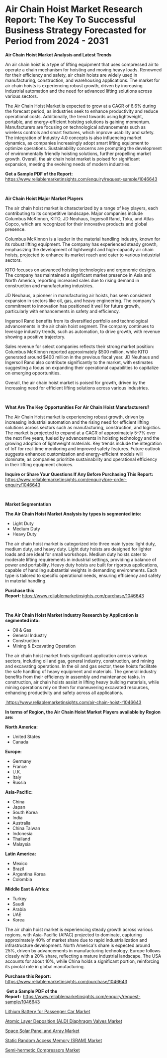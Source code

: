 <p><h1>Air Chain Hoist Market Research Report: The Key To Successful Business Strategy Forecasted for Period from 2024 - 2031</h1></p><p><strong>Air Chain Hoist Market Analysis and Latest Trends</strong></p>
<p><p>An air chain hoist is a type of lifting equipment that uses compressed air to operate a chain mechanism for hoisting and moving heavy loads. Renowned for their efficiency and safety, air chain hoists are widely used in manufacturing, construction, and warehousing applications. The market for air chain hoists is experiencing robust growth, driven by increasing industrial automation and the need for advanced lifting solutions across various sectors.</p><p>The Air Chain Hoist Market is expected to grow at a CAGR of 6.6% during the forecast period, as industries seek to enhance productivity and reduce operational costs. Additionally, the trend towards using lightweight, portable, and energy-efficient hoisting solutions is gaining momentum. Manufacturers are focusing on technological advancements such as wireless controls and smart features, which improve usability and safety. The integration of Industry 4.0 concepts is also influencing market dynamics, as companies increasingly adopt smart lifting equipment to optimize operations. Sustainability concerns are prompting the development of environmentally friendly hoisting solutions, further propelling market growth. Overall, the air chain hoist market is poised for significant expansion, meeting the evolving needs of modern industries.</p></p>
<p><strong>Get a Sample PDF of the Report:&nbsp;</strong> <a href="https://www.reliablemarketinsights.com/enquiry/request-sample/1046643?utm_campaign=1549&utm_medium=2&utm_source=Github&utm_content=ia&utm_term=11102024&utm_id=air-chain-hoist">https://www.reliablemarketinsights.com/enquiry/request-sample/1046643</a></p>
<p>&nbsp;</p>
<p><strong>Air Chain Hoist Major Market Players</strong></p>
<p><p>The air chain hoist market is characterized by a range of key players, each contributing to its competitive landscape. Major companies include Columbus McKinnon, KITO, JD Neuhaus, Ingersoll Rand, Toku, and Atlas Copco, which are recognized for their innovative products and global presence.</p><p>Columbus McKinnon is a leader in the material handling industry, known for its robust lifting equipment. The company has experienced steady growth, emphasizing the development of lightweight and high-capacity air chain hoists, projected to enhance its market reach and cater to various industrial sectors.</p><p>KITO focuses on advanced hoisting technologies and ergonomic designs. The company has maintained a significant market presence in Asia and North America, reporting increased sales due to rising demand in construction and manufacturing industries.</p><p>JD Neuhaus, a pioneer in manufacturing air hoists, has seen consistent expansion in sectors like oil, gas, and heavy engineering. The company's commitment to innovation has positioned it well for future growth, particularly with enhancements in safety and efficiency.</p><p>Ingersoll Rand benefits from its diversified portfolio and technological advancements in the air chain hoist segment. The company continues to leverage industry trends, such as automation, to drive growth, with revenue showing a positive trajectory.</p><p>Sales revenue for select companies reflects their strong market position: Columbus McKinnon reported approximately $500 million, while KITO generated around $400 million in the previous fiscal year. JD Neuhaus and Ingersoll Rand also contribute significantly to the market, with estimates suggesting a focus on expanding their operational capabilities to capitalize on emerging opportunities.</p><p>Overall, the air chain hoist market is poised for growth, driven by the increasing need for efficient lifting solutions across various industries.</p></p>
<p>&nbsp;</p>
<p><strong>What Are The Key Opportunities For Air Chain Hoist Manufacturers?</strong></p>
<p><p>The Air Chain Hoist market is experiencing robust growth, driven by increasing industrial automation and the rising need for efficient lifting solutions across sectors such as manufacturing, construction, and logistics. The market is projected to expand at a CAGR of approximately 5-7% over the next five years, fueled by advancements in hoisting technology and the growing adoption of lightweight materials. Key trends include the integration of IoT for real-time monitoring and improved safety features. Future outlook suggests enhanced customization and energy-efficient models will dominate, as companies prioritize sustainability and operational efficiency in their lifting equipment choices.</p></p>
<p><strong>Inquire or Share Your Questions If Any Before Purchasing This Report:</strong> <a href="https://www.reliablemarketinsights.com/enquiry/pre-order-enquiry/1046643?utm_campaign=1549&utm_medium=2&utm_source=Github&utm_content=ia&utm_term=11102024&utm_id=air-chain-hoist">https://www.reliablemarketinsights.com/enquiry/pre-order-enquiry/1046643</a></p>
<p>&nbsp;</p>
<p><strong>Market Segmentation</strong></p>
<p><strong>The Air Chain Hoist Market Analysis by types is segmented into:</strong></p>
<p><ul><li>Light Duty</li><li>Medium Duty</li><li>Heavy Duty</li></ul></p>
<p><p>The air chain hoist market is categorized into three main types: light duty, medium duty, and heavy duty. Light duty hoists are designed for lighter loads and are ideal for small workshops. Medium duty hoists cater to moderate lifting requirements in industrial settings, providing a balance of power and portability. Heavy duty hoists are built for rigorous applications, capable of handling substantial weights in demanding environments. Each type is tailored to specific operational needs, ensuring efficiency and safety in material handling.</p></p>
<p><strong>Purchase this Report:&nbsp;</strong><a href="https://www.reliablemarketinsights.com/purchase/1046643?utm_campaign=1549&utm_medium=2&utm_source=Github&utm_content=ia&utm_term=11102024&utm_id=air-chain-hoist">https://www.reliablemarketinsights.com/purchase/1046643</a></p>
<p>&nbsp;</p>
<p><strong>The Air Chain Hoist Market Industry Research by Application is segmented into:</strong></p>
<p><ul><li>Oil & Gas</li><li>General Industry</li><li>Construction</li><li>Mining & Excavating Operation</li></ul></p>
<p><p>The air chain hoist market finds significant application across various sectors, including oil and gas, general industry, construction, and mining and excavating operations. In the oil and gas sector, these hoists facilitate the safe handling of heavy equipment and materials. The general industry benefits from their efficiency in assembly and maintenance tasks. In construction, air chain hoists assist in lifting heavy building materials, while mining operations rely on them for maneuvering excavated resources, enhancing productivity and safety across all applications.</p></p>
<p><a href="https://www.reliablemarketinsights.com/air-chain-hoist-r1046643?utm_campaign=1549&utm_medium=2&utm_source=Github&utm_content=ia&utm_term=11102024&utm_id=air-chain-hoist">&nbsp;https://www.reliablemarketinsights.com/air-chain-hoist-r1046643</a></p>
<p><strong>In terms of Region, the Air Chain Hoist Market Players available by Region are:</strong></p>
<p>
    <p> <strong> North America: </strong>
        <ul>
            <li>United States</li>
            <li>Canada</li>
        </ul>
        </p> 
    <p> <strong> Europe: </strong>
        <ul>
            <li>Germany</li>
            <li>France</li>
            <li>U.K.</li>
            <li>Italy</li>
            <li>Russia</li>
        </ul>
        </p> 
    <p> <strong> Asia-Pacific: </strong>
        <ul>
            <li>China</li>
            <li>Japan</li>
            <li>South Korea</li>
            <li>India</li>
            <li>Australia</li>
            <li>China Taiwan</li>
            <li>Indonesia</li>
            <li>Thailand</li>
            <li>Malaysia</li>
        </ul>
        </p> 
    <p> <strong> Latin America: </strong>
        <ul>
            <li>Mexico</li>
            <li>Brazil</li>
            <li>Argentina Korea</li>
            <li>Colombia</li>
        </ul>
        </p> 
    <p> <strong> Middle East & Africa: </strong>
        <ul>
            <li>Turkey</li>
            <li>Saudi</li>
            <li>Arabia</li>
            <li>UAE</li>
            <li>Korea</li>
        </ul>
    </p>
    </p>
<p><p>The air chain hoist market is experiencing steady growth across various regions, with Asia-Pacific (APAC) projected to dominate, capturing approximately 40% of market share due to rapid industrialization and infrastructure development. North America's share is expected around 25%, driven by advancements in manufacturing technology. Europe follows closely with a 20% share, reflecting a mature industrial landscape. The USA accounts for about 10%, while China holds a significant portion, reinforcing its pivotal role in global manufacturing.</p></p>
<p><strong>Purchase this Report: </strong><a href="https://www.reliablemarketinsights.com/purchase/1046643?utm_campaign=1549&utm_medium=2&utm_source=Github&utm_content=ia&utm_term=11102024&utm_id=air-chain-hoist">https://www.reliablemarketinsights.com/purchase/1046643</a></p>
<p>&nbsp;<strong>Get a Sample PDF of the Report:&nbsp;&nbsp;</strong><a href="https://www.reliablemarketinsights.com/enquiry/request-sample/1046643?utm_campaign=1549&utm_medium=2&utm_source=Github&utm_content=ia&utm_term=11102024&utm_id=air-chain-hoist">https://www.reliablemarketinsights.com/enquiry/request-sample/1046643</a></p>
<p><strong></strong></p>
<p><p><a href="https://www.linkedin.com/pulse/lithium-battery-passenger-car-market-strategic-insights-fekzf?utm_campaign=1549&utm_medium=2&utm_source=Github&utm_content=ia&utm_term=11102024&utm_id=air-chain-hoist">Lithium Battery for Passenger Car Market</a></p><p><a href="https://www.linkedin.com/pulse/atomic-layer-deposition-ald-diaphragm-valves-market-global-jbmse?utm_campaign=1549&utm_medium=2&utm_source=Github&utm_content=ia&utm_term=11102024&utm_id=air-chain-hoist">Atomic Layer Deposition (ALD) Diaphragm Valves Market</a></p><p><a href="https://www.linkedin.com/pulse/strategic-insights-global-space-solar-panel-array-market-viapf?utm_campaign=1549&utm_medium=2&utm_source=Github&utm_content=ia&utm_term=11102024&utm_id=air-chain-hoist">Space Solar Panel and Array Market</a></p><p><a href="https://www.linkedin.com/pulse/static-random-access-memory-sram-market-size-growth-trends-xc49e?utm_campaign=1549&utm_medium=2&utm_source=Github&utm_content=ia&utm_term=11102024&utm_id=air-chain-hoist">Static Random Access Memory (SRAM) Market</a></p><p><a href="https://www.linkedin.com/pulse/global-semi-hermetic-compressors-industry-analysis-share-growth-1wduf?utm_campaign=1549&utm_medium=2&utm_source=Github&utm_content=ia&utm_term=11102024&utm_id=air-chain-hoist">Semi-hermetic Compressors Market</a></p></p>